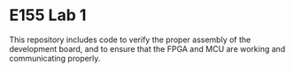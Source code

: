 # E155 Lab 1

This repository includes code to verify the proper assembly of the development board, and to ensure that the FPGA and MCU are working and communicating properly.